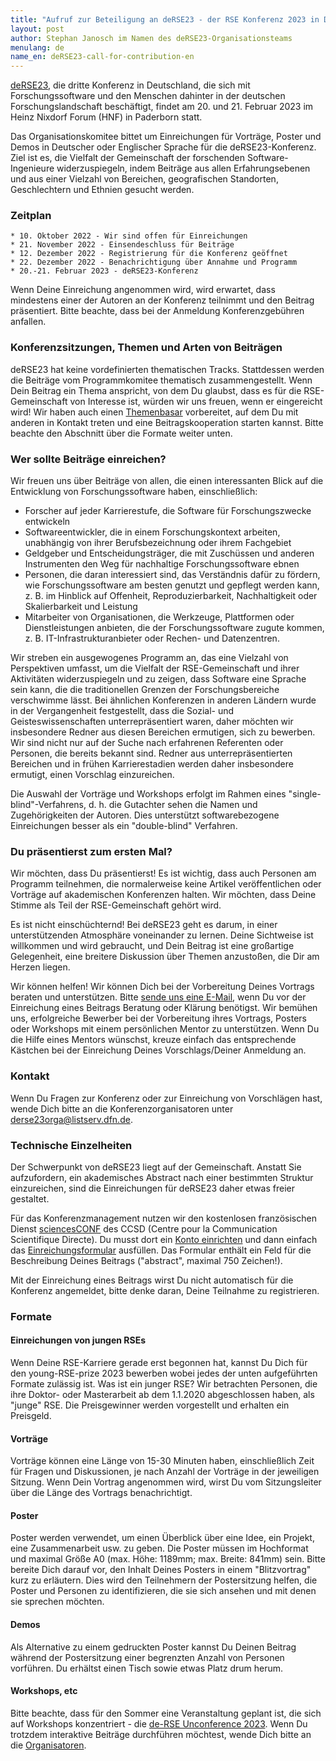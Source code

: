 ```yaml
---
title: "Aufruf zur Beteiligung an deRSE23 - der RSE Konferenz 2023 in Deutschland"
layout: post
author: Stephan Janosch im Namen des deRSE23-Organisationsteams
menulang: de
name_en: deRSE23-call-for-contribution-en
---
```


[deRSE23](https://de-rse23.sciencesconf.org/), die dritte Konferenz in Deutschland, die sich mit Forschungssoftware und den Menschen dahinter in der deutschen Forschungslandschaft beschäftigt, findet am 20. und 21. Februar 2023 im Heinz Nixdorf Forum (HNF) in Paderborn statt.

Das Organisationskomitee bittet um Einreichungen für Vorträge, Poster und Demos in Deutscher oder Englischer Sprache für die deRSE23-Konferenz. Ziel ist es, die Vielfalt der Gemeinschaft der forschenden Software-Ingenieure widerzuspiegeln, indem Beiträge aus allen Erfahrungsebenen und aus einer Vielzahl von Bereichen, geografischen Standorten, Geschlechtern und Ethnien gesucht werden.

### Zeitplan
```
* 10. Oktober 2022 - Wir sind offen für Einreichungen
* 21. November 2022 - Einsendeschluss für Beiträge
* 12. Dezember 2022 - Registrierung für die Konferenz geöffnet
* 22. Dezember 2022 - Benachrichtigung über Annahme und Programm
* 20.-21. Februar 2023 - deRSE23-Konferenz
```
Wenn Deine Einreichung angenommen wird, wird erwartet, dass mindestens einer der Autoren an der Konferenz teilnimmt und den Beitrag präsentiert. Bitte beachte, dass bei der Anmeldung Konferenzgebühren anfallen.

<!--more-->

### Konferenzsitzungen, Themen und Arten von Beiträgen

deRSE23 hat keine vordefinierten thematischen Tracks. Stattdessen werden die Beiträge vom Programmkomitee thematisch zusammengestellt. Wenn Dein Beitrag ein Thema anspricht, von dem Du glaubst, dass es für die RSE-Gemeinschaft von Interesse ist, würden wir uns freuen, wenn er eingereicht wird! Wir haben auch einen [Themenbasar](https://pad.gwdg.de/Ay1cw9IQS1S5H2wD5nL2LQ) vorbereitet, auf dem Du mit anderen in Kontakt treten und eine Beitragskooperation starten kannst. Bitte beachte den Abschnitt über die Formate weiter unten.

### Wer sollte Beiträge einreichen?

Wir freuen uns über Beiträge von allen, die einen interessanten Blick auf die Entwicklung von Forschungssoftware haben, einschließlich:

- Forscher auf jeder Karrierestufe, die Software für Forschungszwecke entwickeln
- Softwareentwickler, die in einem Forschungskontext arbeiten, unabhängig von ihrer Berufsbezeichnung oder ihrem Fachgebiet
- Geldgeber und Entscheidungsträger, die mit Zuschüssen und anderen Instrumenten den Weg für nachhaltige Forschungssoftware ebnen
- Personen, die daran interessiert sind, das Verständnis dafür zu fördern, wie Forschungssoftware am besten genutzt und gepflegt werden kann, z. B. im Hinblick auf Offenheit, Reproduzierbarkeit, Nachhaltigkeit oder Skalierbarkeit und Leistung
- Mitarbeiter von Organisationen, die Werkzeuge, Plattformen oder Dienstleistungen anbieten, die der Forschungssoftware zugute kommen, z. B. IT-Infrastrukturanbieter oder Rechen- und Datenzentren.

Wir streben ein ausgewogenes Programm an, das eine Vielzahl von Perspektiven umfasst, um die Vielfalt der RSE-Gemeinschaft und ihrer Aktivitäten widerzuspiegeln und zu zeigen, dass Software eine Sprache sein kann, die die traditionellen Grenzen der Forschungsbereiche verschwimme lässt. Bei ähnlichen Konferenzen in anderen Ländern wurde in der Vergangenheit festgestellt, dass die Sozial- und Geisteswissenschaften unterrepräsentiert waren, daher möchten wir insbesondere Redner aus diesen Bereichen ermutigen, sich zu bewerben.
Wir sind nicht nur auf der Suche nach erfahrenen Referenten oder Personen, die bereits bekannt sind. Redner aus unterrepräsentierten Bereichen und in frühen Karrierestadien werden daher insbesondere ermutigt, einen Vorschlag einzureichen.

Die Auswahl der Vorträge und Workshops erfolgt im Rahmen eines "single-blind"-Verfahrens, d. h. die Gutachter sehen die Namen und Zugehörigkeiten der Autoren. Dies unterstützt softwarebezogene Einreichungen besser als ein "double-blind" Verfahren.

### Du präsentierst zum ersten Mal?

Wir möchten, dass Du präsentierst! Es ist wichtig, dass auch Personen am Programm teilnehmen, die normalerweise keine Artikel veröffentlichen oder Vorträge auf akademischen Konferenzen halten. Wir möchten, dass Deine Stimme als Teil der RSE-Gemeinschaft gehört wird. 

Es ist nicht einschüchternd! Bei deRSE23 geht es darum, in einer unterstützenden Atmosphäre voneinander zu lernen. Deine Sichtweise ist willkommen und wird gebraucht, und Dein Beitrag ist eine großartige Gelegenheit, eine breitere Diskussion über Themen anzustoßen, die Dir am Herzen liegen.

Wir können helfen! Wir können Dich bei der Vorbereitung Deines Vortrags beraten und unterstützen. Bitte [sende uns eine E-Mail](mailto:derse23orga@listserv.dfn.de), wenn Du vor der Einreichung eines Beitrags Beratung oder Klärung benötigst. Wir bemühen uns, erfolgreiche Bewerber bei der Vorbereitung ihres Vortrags, Posters oder Workshops mit einem persönlichen Mentor zu unterstützen. Wenn Du die Hilfe eines Mentors wünschst, kreuze einfach das entsprechende Kästchen bei der Einreichung Deines Vorschlags/Deiner Anmeldung an.

### Kontakt

Wenn Du Fragen zur Konferenz oder zur Einreichung von Vorschlägen hast, wende Dich bitte an die Konferenzorganisatoren unter [derse23orga@listserv.dfn.de](mailto:derse23orga@listserv.dfn.de).

### Technische Einzelheiten

Der Schwerpunkt von deRSE23 liegt auf der Gemeinschaft. Anstatt Sie aufzufordern, ein akademisches Abstract nach einer bestimmten Struktur einzureichen, sind die Einreichungen für deRSE23 daher etwas freier gestaltet.

Für das Konferenzmanagement nutzen wir den kostenlosen französischen Dienst [sciencesCONF](https://www.sciencesconf.org) des CCSD (Centre pour la Communication Scientifique Directe). Du musst dort ein [Konto einrichten](https://de-rse23.sciencesconf.org/user/createaccount) und dann einfach das [Einreichungsformular](https://de-rse23.sciencesconf.org/user/submissions) ausfüllen. Das Formular enthält ein Feld für die Beschreibung Deines Beitrags ("abstract", maximal 750 Zeichen!).

Mit der Einreichung eines Beitrags wirst Du nicht automatisch für die Konferenz angemeldet, bitte denke  daran, Deine Teilnahme zu registrieren.

### Formate

#### Einreichungen von jungen RSEs

Wenn Deine RSE-Karriere gerade erst begonnen hat, kannst Du Dich für den young-RSE-prize 2023 bewerben wobei jedes der unten aufgeführten Formate zulässig ist. 
Was ist ein junger RSE? Wir betrachten Personen, die ihre Doktor- oder Masterarbeit ab dem 1.1.2020 abgeschlossen haben, als "junge" RSE. Die Preisgewinner werden vorgestellt und erhalten ein Preisgeld.

#### Vorträge

Vorträge können eine Länge von 15-30 Minuten haben, einschließlich Zeit für Fragen und Diskussionen, je nach Anzahl der Vorträge in der jeweiligen Sitzung. Wenn Dein Vortrag angenommen wird, wirst Du vom Sitzungsleiter über die Länge des Vortrags benachrichtigt.

#### Poster

Poster werden verwendet, um einen Überblick über eine Idee, ein Projekt, eine Zusammenarbeit usw. zu geben. Die Poster müssen im Hochformat und maximal Größe A0 (max. Höhe: 1189mm; max. Breite: 841mm) sein. Bitte bereite Dich darauf vor, den Inhalt Deines Posters in einem "Blitzvortrag" kurz zu erläutern. Dies wird den Teilnehmern der Postersitzung helfen, die Poster und Personen zu identifizieren, die sie sich ansehen und mit denen sie sprechen möchten.

#### Demos

Als Alternative zu einem gedruckten Poster kannst Du Deinen Beitrag während der Postersitzung einer begrenzten Anzahl von Personen vorführen. Du erhältst einen Tisch sowie etwas Platz drum herum.

#### Workshops, etc

Bitte beachte, dass für den Sommer eine Veranstaltung geplant ist, die sich auf Workshops konzentriert - die [de-RSE Unconference 2023](https://de-rse.org/unconf2023/). Wenn Du trotzdem interaktive Beiträge durchführen möchtest, wende Dich bitte an die [Organisatoren](mailto:derse23orga@listserv.dfn.de).
